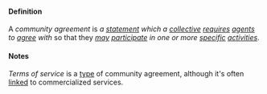 #### Definition

A *community agreement* is *a [statement](https://github.com/gcassel/Modular-Organizing-Terminology/blob/master/terms/state.md) which a [collective](https://github.com/gcassel/Modular-Organizing-Terminology/blob/master/terms/collective) [requires](https://github.com/gcassel/Modular-Organizing-Terminology/blob/master/terms/require.md) [agents](https://github.com/gcassel/Modular-Organizing-Terminology/blob/master/terms/agent.md) to [agree](https://github.com/gcassel/Modular-Organizing-Terminology/blob/master/terms/agree.md) with* so that they *[may](https://github.com/gcassel/Modular-Organizing-Terminology/blob/master/terms/may.md) [participate](https://github.com/gcassel/Modular-Organizing-Terminology/blob/master/terms/participate.md) in one or more [specific](https://github.com/gcassel/Modular-Organizing-Terminology/blob/master/terms/specific.md) [activities](https://github.com/gcassel/Modular-Organizing-Terminology/blob/master/terms/activity.md)*.

#### Notes

*Terms of service* is a [type](https://github.com/gcassel/Modular-Organizing-Terminology/blob/master/terms/type.md) of community agreement, although it's often [linked](https://github.com/gcassel/Modular-Organizing-Terminology/blob/master/terms/link.md) to commercialized services.
